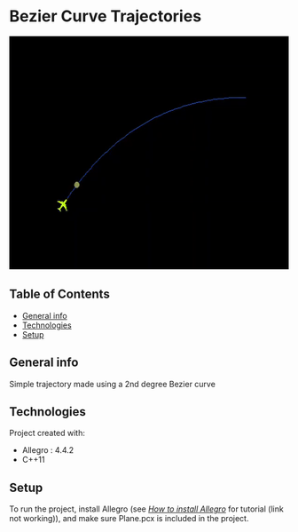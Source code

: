 
# Bezier Curve Trajectories


<p align="center">
  <img width="600" height="420" src="https://github.com/Ethress/Small-Adventures/blob/main/C%2B%2B/Bezier%20Curve%20Trajectories/Images/Gif%20Trajectory.gif">
</p>

## Table of Contents
* [General info](#general-info)
* [Technologies](#technologies)
* [Setup](#setup)


## General info
Simple trajectory made using a 2nd degree Bezier curve

## Technologies
Project created with:
* Allegro : 4.4.2
* C++11

## Setup
To run the project, install Allegro (see [_How to install Allegro_](https://www.example.com) for tutorial (link not working)), and make sure Plane.pcx is included in the project.
